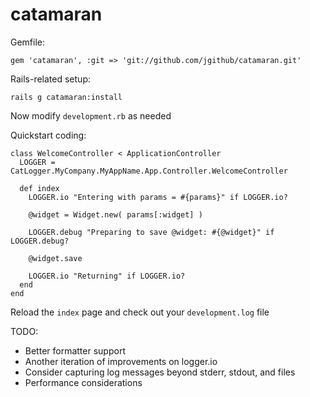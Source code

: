 catamaran
=========

Gemfile:

    gem 'catamaran', :git => 'git://github.com/jgithub/catamaran.git'

Rails-related setup:

    rails g catamaran:install

Now modify `development.rb` as needed

Quickstart coding:

    class WelcomeController < ApplicationController
      LOGGER = CatLogger.MyCompany.MyAppName.App.Controller.WelcomeController

      def index
        LOGGER.io "Entering with params = #{params}" if LOGGER.io?

        @widget = Widget.new( params[:widget] )

        LOGGER.debug "Preparing to save @widget: #{@widget}" if LOGGER.debug?

        @widget.save

        LOGGER.io "Returning" if LOGGER.io?        
      end
    end

Reload the `index` page and check out your `development.log` file


TODO:

* Better formatter support
* Another iteration of improvements on logger.io
* Consider capturing log messages beyond stderr, stdout, and files
* Performance considerations


